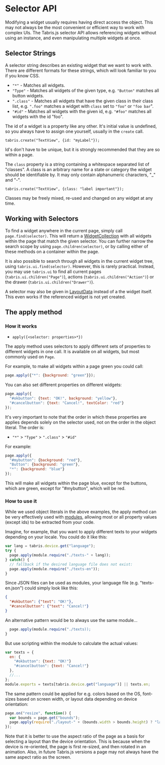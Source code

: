 # Selector API

Modifying a widget usually requires having direct access the object. This may not always be the most convenient or efficient way to work with complex UIs. The Tabris.js selector API allows referencing widgets without using an instance, and even manipulating multiple widgets at once.

## Selector Strings

A selector string describes an existing widget that we want to work with. There are different formats for these strings, which will look familiar to you if you know CSS.

- `"*"` - Matches all widgets.
- `"Type"` - Matches all widgets of the given type, e.g. `"Button"` matches all button widgets.
- `".class"` - Matches all widgets that have the given class in their class list, e.g. `".foo"` matches a widget with `class` set to `"foo"` or `"foo bar`".
- `"#id"` - Matches all widgets with the given id, e.g. `"#foo"` matches all widgets with the id "foo".

The id of a widget is a property like any other. It's initial value is undefined, so you always have to assign one yourself, usually in the `create` call.

    tabris.create("TextView", {id: "myLabel"});

Id's don't have to be unique, but it is strongly recommended that they are so within a page.

The `class` property is a string containing a whitespace separated list of "classes". A class is an arbitrary name for a state or category the widget should be identifiable by. It may only contain alphanumeric characters, "_" and "-".

    tabris.create("TextView", {class: "label important"});

Classes may be freely mixed, re-used and changed on any widget at any time.

## Working with Selectors

To find a widget anywhere in the current page, simply call `page.find(selector)`. This will return a [WidgetCollection](api/WidgetCollection.md) with all widgets within the page that match the given selector. You can further narrow the search scope by using `page.children(selector)`, or by calling either of these methods on a container within the page.

It is also possible to search through all widgets in the current widget tree, using `tabris.ui.find(selector)`. However, this is rarely practical. Instead, you may use `tabris.ui` to find all current pages (`tabris.ui.children("Page")`), actions (`tabris.ui.children("Action")`) or the drawer (`tabris.ui.children("Drawer")`).

A selector may also be given in [LayoutData](layout.md) instead of a the widget itself. This even works if the referenced widget is not yet created.

## The apply method

### How it works

- `apply({<selector: properties>*})`

The apply method uses selectors to apply different sets of properties to different widgets in one call. It is available on all widgets, but most commonly used on `Page`.

For example, to make all widgets within a page green you could call:

```javascript
page.apply({"*": {background: "green"}});
```

You can also set different properties on different widgets:

```javascript
page.apply({
  "#okbutton": {text: "OK!", background: "yellow"},
  "#cancelbutton": {text: "Cancel!", textColor: "red"}
});
```

It's very important to note that the order in which these properties are applies depends solely on the selector used, not on the order in the object literal. The order is:

- `"*"` > `"Type"` > `".class"` > `"#id"`

For example:

```javascript
page.apply({
  "#mybutton": {background: "red"},
  "Button": {background: "green"},
  "*": {background: "blue"}
});
```

This will make all widgets within the page blue, except for the buttons, which are green, except for "#mybutton", which will be red.

### How to use it

While we used object literals in the above examples, the apply method can be very effectively used with [modules](module), allowing most or all property values (except ids) to be extracted from your code.

Imagine, for example, that you want to apply different texts to your widgets depending on your locale. You could do it like this:

```javascript
var lang = tabris.device.get("language");
try {
  page.apply(module.require("./texts-" + lang));
} catch() {
  // fallback if the desired language file does not exist:
  page.apply(module.require("./texts-en"));
}
```

Since JSON files can be used as modules, your language file (e.g. "texts-en.json") could simply look like this:

```json
{
  "#okbutton": {"text": "OK!"},
  "#cancelbutton": {"text": "Cancel!"}
}
```

An alternative pattern would be to always use the same module...

```javascript
  page.apply(module.require("./texts));
}
```

But use scripting within the module to calculate the actual values:

```javascript
var texts = {
  en: {
    "#okbutton": {text: "OK!"}
    "#cancelbutton": {text: "Cancel!"}
  },
  //...
};
module.exports = texts[tabris.device.get("language")] || texts.en;
```

The same pattern could be applied for e.g. colors based on the OS, font-sizes based on screen width, or layout data depending on device orientation:

```javascript
page.on("resize", function() {
  var bounds = page.get("bounds");
  page.apply(require("./layout-" + (bounds.width > bounds.height) ? "landscape" : "portrait"));
});
```

Note that it is better to use the aspect ratio of the page as a basis for selecting a layout than the device orientation. This is because when the device is re-oriented, the page is first re-sized, and then rotated in an animation. Also, in future Tabris.js versions a page may not always have the same aspect ratio as the screen.

